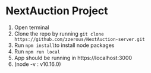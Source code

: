 # NextAuction Project

1. Open terminal
2. Clone the repo by running `git clone https://github.com/zzerous/NextAuction-server.git`
3. Run `npm install`to install node packages
4. Run `npm run local`
5. App should be running in https://localhost:3000
6. (node -v : v10.16.0)
